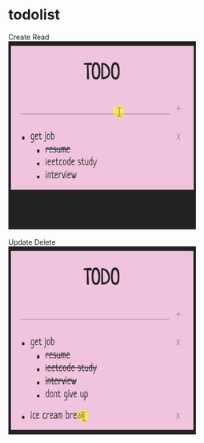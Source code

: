 # todolist

Create Read <br>
<img src="create_read.gif" width="375" height="375"/>

Update Delete <br>
<img src="update_delete.gif" width="375" height="375"/>


